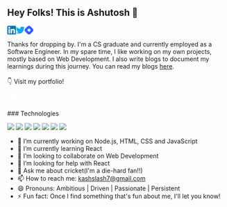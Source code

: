 ## Hey Folks! This is Ashutosh 👋

<a href="https://www.linkedin.com/in/kumar-ashutosh2/" target="_blank" rel="noopener noreferrer">
  <img align="left" alt="Ashutosh Kumar | Linkedin" width="20px" src="https://raw.githubusercontent.com/ashutosh-kumar2/ashutosh-kumar2/master/images/linkedin.png" />
</a>
<a href="https://twitter.com/ashutoshh_kk" target="_blank" rel="noopener noreferrer">
  <img align="left" alt="Ashutosh Kumar | Twitter" width="20px" src="https://raw.githubusercontent.com/ashutosh-kumar2/ashutosh-kumar2/master/images/twitter.png" />
</a>
<a href="https://hashnode.com/@ashutoshkumar" target="_blank" rel="noopener noreferrer">
  <img align="left" alt="Ashutosh Kumar | Hashnode" width="20px" src="https://raw.githubusercontent.com/ashutosh-kumar2/ashutosh-kumar2/master/images/hashnode.png" />
</a>

<br />
<br />
Thanks for dropping by. I'm a CS graduate and currently employed as a Software Engineer. In my spare time, I like working on my own projects, mostly based on Web Development. I also write blogs to document my learnings during this journey. You can read my blogs <a href="https://ashutoshkumar.hashnode.dev/" target="_blank" rel="noopener noreferrer">here</a>.

<br />
<br />
👇 Visit my portfolio! 
<br />
<br />
<a href="https://kumarashutosh.netlify.app/" target="_blank" rel="noopener noreferrer">
  <img align="left" alt="Ashutosh Kumar | Portfolio" width="20px" src="https://raw.githubusercontent.com/ashutosh-kumar2/ashutosh-kumar2/master/images/portfolio.png" />
</a>
<br />
<br />
### Technologies

<img src ="https://img.shields.io/badge/HTML5-E34F26?style=for-the-badge&logo=html5&logoColor=white"> <img src ="https://img.shields.io/badge/CSS3-1572B6?style=for-the-badge&logo=css3&logoColor=white"> <img src ="https://img.shields.io/badge/JavaScript-F7DF1E?style=for-the-badge&logo=javascript&logoColor=black"> <img src ="https://img.shields.io/badge/Node.js-43853D?style=for-the-badge&logo=node.js&logoColor=white"> <img src ="https://img.shields.io/badge/React-20232A?style=for-the-badge&logo=react&logoColor=61DAFB"> <img src ="https://img.shields.io/badge/GIT-0C4A6E?style=for-the-badge&logo=git&logoColor=orange"> <img src ="https://img.shields.io/badge/NETLIFY-0E1E25?style=for-the-badge&logo=netlify&logoColor=61DAFB">


- 🔭 I’m currently working on Node.js, HTML, CSS and JavaScript
- 🌱 I’m currently learning React
- 👯 I’m looking to collaborate on Web Development 
- 🤔 I’m looking for help with React
- 💬 Ask me about cricket(I'm a die-hard fan!!)
- 📫 How to reach me: kashslash7@gmail.com
- 😄 Pronouns: Ambitious | Driven | Passionate | Persistent
- ⚡ Fun fact: Once I find something that's fun about me, I'll let you know!
